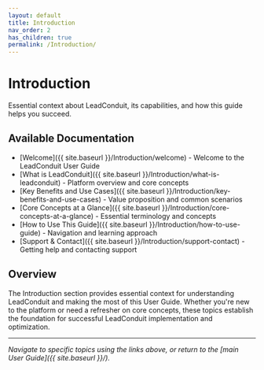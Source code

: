 ```yaml
---
layout: default
title: Introduction
nav_order: 2
has_children: true
permalink: /Introduction/
---
```


# Introduction

Essential context about LeadConduit, its capabilities, and how this guide helps you succeed.

## Available Documentation

- [Welcome]({{ site.baseurl }}/Introduction/welcome) - Welcome to the LeadConduit User Guide
- [What is LeadConduit]({{ site.baseurl }}/Introduction/what-is-leadconduit) - Platform overview and core concepts
- [Key Benefits and Use Cases]({{ site.baseurl }}/Introduction/key-benefits-and-use-cases) - Value proposition and common scenarios
- [Core Concepts at a Glance]({{ site.baseurl }}/Introduction/core-concepts-at-a-glance) - Essential terminology and concepts
- [How to Use This Guide]({{ site.baseurl }}/Introduction/how-to-use-guide) - Navigation and learning approach
- [Support & Contact]({{ site.baseurl }}/Introduction/support-contact) - Getting help and contacting support

## Overview

The Introduction section provides essential context for understanding LeadConduit and making the most of this User Guide. Whether you're new to the platform or need a refresher on core concepts, these topics establish the foundation for successful LeadConduit implementation and optimization.

---

*Navigate to specific topics using the links above, or return to the [main User Guide]({{ site.baseurl }}/).*